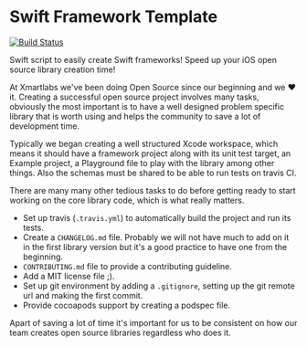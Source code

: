 # Swift Framework Template

[![Build Status](https://travis-ci.org/xmartlabs/Swift-Framework-Template.svg?branch=master)](https://travis-ci.org/xmartlabs/Swift-Framework-Template)

Swift script to easily create Swift frameworks! Speed up your iOS open source library creation time!

At Xmartlabs we've been doing Open Source since our beginning and we ❤️ it. Creating a successful open source project involves many tasks, obviously the most important is to have a well designed problem specific library that is worth using and helps the community to save a lot of development time.

Typically we began creating a well structured Xcode workspace, which means it should have a framework project along with its unit test target, an Example project, a Playground file to play with the library among other things. Also the schemas must be shared to be able to run tests on travis CI.

There are many many other tedious tasks to do before getting ready to start working on the core library code, which is what really matters.
* Set up travis (`.travis.yml`) to automatically build the project and run its tests.
* Create a `CHANGELOG.md` file. Probably we will not have much to add on it in the first library version but it's a good practice to have one from the beginning.
* `CONTRIBUTING.md` file to provide a contributing guideline.
* Add a MIT license file ;).
* Set up git environment by adding a `.gitignore`, setting up the git remote url and making the first commit.
* Provide cocoapods support by creating a podspec file.

Apart of saving a lot of time it's important for us to be consistent on how our team creates open source libraries regardless who does it.
